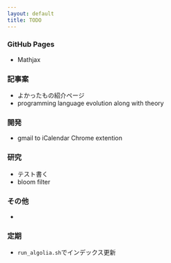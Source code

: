 ```yaml
---
layout: default
title: TODO
---
```


### GitHub Pages

* Mathjax



### 記事案

* よかったもの紹介ページ
* programming language evolution along with theory



### 開発

* gmail to iCalendar Chrome extention



### 研究

* テスト書く
* bloom filter



### その他

* 



### 定期

* `run_algolia.sh`でインデックス更新

